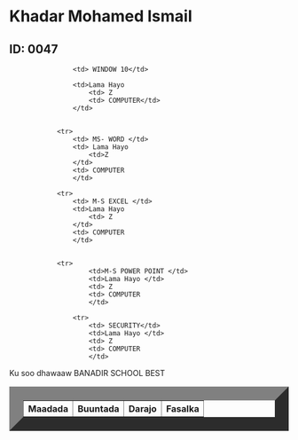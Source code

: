 
<html>
    <title> Natiijo</title>
    <head>
        <link rel="stylesheet" href="table.css"/>
        <body>  
            <h1> Khadar Mohamed Ismail</h1>
            <h2> ID: 0047</h2>
            <table border="25">
                <tr>
                    <th>Maadada </th>
                    <th>Buuntada</th>
                    <th>Darajo</th>
                    <th>Fasalka</th>
                </tr>
                
                    <td> WINDOW 10</td>
                   
                    <td>Lama Hayo 
                        <td> Z
                        <td> COMPUTER</td>
                    </td>
           
            
                <tr>
                    <td> MS- WORD </td>
                    <td> Lama Hayo 
                        <td>Z
                    </td>
                    <td> COMPUTER
                    </td>
          
                <tr>   
                    <td> M-S EXCEL </td>
                    <td>Lama Hayo 
                        <td> Z
                    </td>
                    <td> COMPUTER
                    </td>
        
               
                <tr>
                        <td>M-S POWER POINT </td>
                        <td>Lama Hayo </td>
                        <td> Z
                        <td> COMPUTER
                        </td>
               
                    <tr>
                        <td> SECURITY</td>
                        <td>Lama Hayo </td>
                        <td> Z
                        <td> COMPUTER
                        </td>
                   

Ku soo dhawaaw BANADIR SCHOOL BEST
